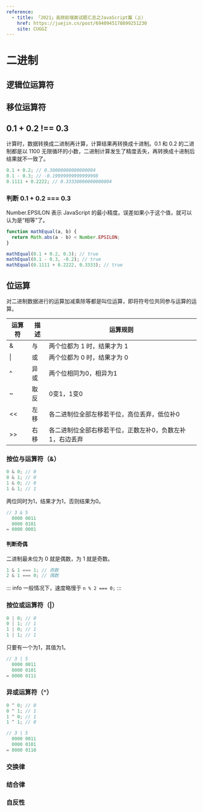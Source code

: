 ```yaml
---
reference:
  - title: 「2021」高频前端面试题汇总之JavaScript篇（上）
    href: https://juejin.cn/post/6940945178899251230
    site: CUGGZ
---
```


# 二进制

## 逻辑位运算符

## 移位运算符

## 0.1 + 0.2 !== 0.3

计算时，数据转换成二进制再计算，计算结果再转换成十进制。0.1 和 0.2 的二进制都是以 1100 无限循环的小数，二进制计算发生了精度丢失，再转换成十进制后结果就不一致了。

```js
0.1 + 0.2; // 0.30000000000000004
0.1 - 0.3; // -0.19999999999999998
0.1111 + 0.2222; // 0.33330000000000004
```

### 判断 0.1 + 0.2 === 0.3

Number.EPSILON 表示 JavaScript 的最小精度。误差如果小于这个值，就可以认为是“相等”了。

```js
function mathEqual(a, b) {
  return Math.abs(a - b) < Number.EPSILON; 
}

mathEqual(0.1 + 0.2, 0.3); // true
mathEqual(0.1 - 0.3, -0.2); // true
mathEqual(0.1111 + 0.2222, 0.3333); // true
```

## 位运算

对二进制数据进行的运算加减乘除等都是叫位运算，即将符号位共同参与运算的运算。

| 运算符 | 描述 | 运算规则                                                 |
| ------ | ---- | -------------------------------------------------------- |
| &      | 与   | 两个位都为 1 时，结果才为 1                              |
| &#124; | 或   | 两个位都为 0 时，结果才为 0                              |
| ^      | 异或 | 两个位相同为0，相异为1                                   |
| ~      | 取反 | 0变1，1变0                                               |
| <<     | 左移 | 各二进制位全部左移若干位，高位丢弃，低位补0              |
| >>     | 右移 | 各二进制位全部右移若干位，正数左补0，负数左补1，右边丢弃 |

### 按位与运算符（&）

```js
0 & 0; // 0  
0 & 1; // 0  
1 & 0; // 0  
1 & 1; // 1
```

两位同时为1，结果才为1，否则结果为0。

```js
// 3 & 5
  0000 0011
  0000 0101
= 0000 0001
```

#### 判断奇偶

二进制最未位为 0 就是偶数，为 1 就是奇数。

```js
1 & 1 === 1; // 奇数
2 & 1 === 0; // 偶数
```

::: info
一般情况下，速度略慢于 `n % 2 === 0;`
:::

### 按位或运算符（|）

```js
0 | 0; // 0
0 | 1; // 1  
1 | 0; // 1  
1 | 1; // 1
```

只要有一个为1，其值为1。

```js
// 3 | 5
  0000 0011
  0000 0101
= 0000 0111
```

### 异或运算符（^）

```js
0 ^ 0; // 0  
0 ^ 1; // 1  
1 ^ 0; // 1  
1 ^ 1; // 0
```

```js
// 3 | 5
  0000 0011
  0000 0101 
= 0000 0110
```

### 交换律

### 结合律

### 自反性
